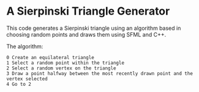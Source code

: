 # A Sierpinski Triangle Generator

This code generates a Sierpinski triangle using an algorithm based in choosing random points and draws them using SFML and C++.

The algorithm:

```
0 Create an equilateral triangle
1 Select a random point within the triangle
2 Select a random vertex on the triangle
3 Draw a point halfway between the most recently drawn point and the vertex selected
4 Go to 2
```
